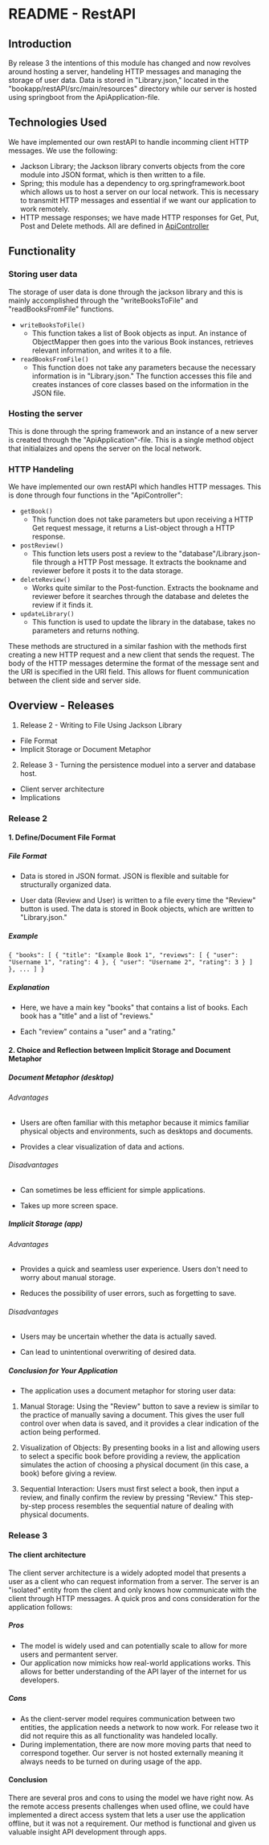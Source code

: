 # README - RestAPI

## Introduction

By release 3 the intentions of this module has changed and now revolves around hosting a server, handeling HTTP messages and managing the storage of user data. Data is stored in "Library.json," located in the "bookapp/restAPI/src/main/resources" directory while our server is hosted using springboot from the ApiApplication-file.  

## Technologies Used

We have implemented our own restAPI to handle incomming client HTTP messages. We use the following:
* Jackson Library; the Jackson library converts objects from the core module into JSON format, which is then written to a file.
* Spring; this module has a dependency to org.springframework.boot which allows us to host a server on our local network. This is necessary to transmitt HTTP messages and essential if we want our application to work remotely.
* HTTP message responses; we have made HTTP responses for Get, Put, Post and Delete methods. All are defined in [ApiController](bookapp\restapi\src\main\java\bookapp\restapi\ApiController.java)

## Functionality


### Storing user data
The storage of user data is done through the jackson library and this is mainly accomplished through the "writeBooksToFile" and "readBooksFromFile" functions.
* ```writeBooksToFile()```
  * This function takes a list of Book objects as input. An instance of ObjectMapper then goes into the various Book instances, retrieves relevant information, and writes it to a file.
* ```readBooksFromFile()```
  * This function does not take any parameters because the necessary information is in "Library.json." The function accesses this file and creates instances of core classes based on the information in the JSON file.

### Hosting the server
This is done through the spring framework and an instance of a new server is created through the "ApiApplication"-file. This is a single method object that initialaizes and opens the server on the local network. 

### HTTP Handeling
We have implemented our own restAPI which handles HTTP messages. This is done through four functions in the "ApiController":
* ```getBook()```
  * This function does not take parameters but upon receiving a HTTP Get request message, it returns a List<Book>-object through a HTTP response.
* ```postReview()```
  * This function lets users post a review to the "database"/Library.json-file through a HTTP Post message. It extracts the bookname and reviewer before it posts it to the data storage.
* ```deleteReview()```
  * Works quite similar to the Post-function. Extracts the bookname and reviewer before it searches through the database and deletes the review if it finds it.
* ```updateLibrary()```
  * This function is used to update the library in the database, takes no parameters and returns nothing.

These methods are structured in a similar fashion with the methods first creating a new HTTP request and 
a new client that sends the request. The body of the HTTP messages determine the format of the message sent and the URI is specified in the URI field. This allows for fluent communication between the client side and server side.

## Overview - Releases

1. Release 2 - Writing to File Using Jackson Library
  * File Format
  * Implicit Storage or Document Metaphor
2. Release 3 - Turning the persistence moduel into a server and database host.
  * Client server architecture
  * Implications

### Release 2

#### 1. Define/Document File Format

##### File Format

* Data is stored in JSON format. JSON is flexible and suitable for structurally organized data.

* User data (Review and User) is written to a file every time the "Review" button is used. The data is stored in Book objects, which are written to "Library.json."

##### Example

```
{ "books": [ { "title": "Example Book 1", "reviews": [ { "user": "Username 1", "rating": 4 }, { "user": "Username 2", "rating": 3 } ] }, ... ] }
```

##### Explanation

* Here, we have a main key "books" that contains a list of books. Each book has a "title" and a list of "reviews."

* Each "review" contains a "user" and a "rating."

#### 2. Choice and Reflection between Implicit Storage and Document Metaphor

##### Document Metaphor (desktop)

###### Advantages

* Users are often familiar with this metaphor because it mimics familiar physical objects and environments, such as desktops and documents.

* Provides a clear visualization of data and actions.

###### Disadvantages

* Can sometimes be less efficient for simple applications.

* Takes up more screen space.

##### Implicit Storage (app)

###### Advantages

* Provides a quick and seamless user experience. Users don't need to worry about manual storage.

* Reduces the possibility of user errors, such as forgetting to save.

###### Disadvantages

* Users may be uncertain whether the data is actually saved.

* Can lead to unintentional overwriting of desired data.

##### Conclusion for Your Application

* The application uses a document metaphor for storing user data:

1. Manual Storage: Using the "Review" button to save a review is similar to the practice of manually saving a document. This gives the user full control over when data is saved, and it provides a clear indication of the action being performed.

2. Visualization of Objects: By presenting books in a list and allowing users to select a specific book before providing a review, the application simulates the action of choosing a physical document (in this case, a book) before giving a review.

3. Sequential Interaction: Users must first select a book, then input a review, and finally confirm the review by pressing "Review." This step-by-step process resembles the sequential nature of dealing with physical documents.

### Release 3

#### The client architecture
The client server architecture is a widely adopted model that presents a user as a client who can request information from a server. The server is an "isolated" entity from the client and only knows how communicate with the client through HTTP messages. A quick pros and cons consideration for the application follows: 

##### Pros
 * The model is widely used and can potentially scale to allow for more users and permantent server. 
 * Our application now mimicks how real-world applications works. This allows for better understanding of the API layer of the internet for us developers.

 ##### Cons
 * As the client-server model requires communication between two entities, the application needs a network to now work. For release two it did not require this as all functionality was handeled locally.
 * During implementation, there are now more moving parts that need to correspond together. Our server is not hosted externally meaning it always needs to be turned on during usage of the app.

 #### Conclusion
 There are several pros and cons to using the model we have right now. As the remote access presents challenges when used ofline, we could have implemented a direct access system that lets a user use the application offline, but it was not a requirement. Our method is functional and given us valuable insight API development through apps.